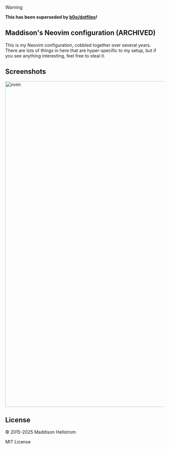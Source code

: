 > [!WARNING]
> **This has been superseded by [b0o/dotfiles](https://github.com/b0o/dotfiles)!**

## Maddison's Neovim configuration (ARCHIVED)

This is my Neovim configuration, cobbled together over several
years. There are lots of things in here that are hyper-specific to my setup, but if you see anything interesting, feel free to steal it.

## Screenshots

<img width="1896" height="1033" alt="nvim" src="https://github.com/user-attachments/assets/f2fe98fa-fb27-48ce-809c-cd69e749e488" />

## License

&copy; 2015-2025 Maddison Hellstrom

MIT License
